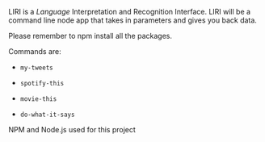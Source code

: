 LIRI is a _Language_ Interpretation and Recognition Interface. LIRI will be a command line node app that takes in parameters and gives you back data.

Please remember to npm install all the packages.

Commands are:

   * `my-tweets`

   * `spotify-this`

   * `movie-this`

   * `do-what-it-says`

NPM and Node.js used for this project